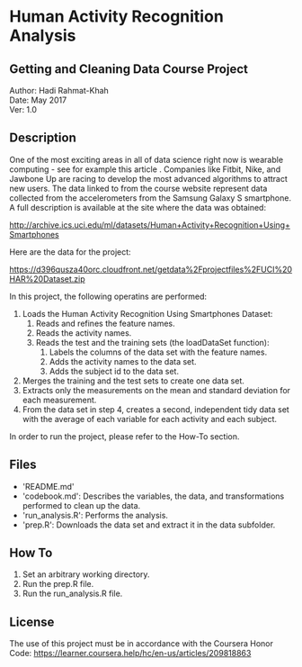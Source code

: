 # Human Activity Recognition Analysis
## Getting and Cleaning Data Course Project

Author: Hadi Rahmat-Khah  
Date:   May 2017  
Ver:    1.0

## Description
One of the most exciting areas in all of data science right now is wearable computing - see for example this article . Companies like Fitbit, Nike, and Jawbone Up are racing to develop the most advanced algorithms to attract new users. The data linked to from the course website represent data collected from the accelerometers from the Samsung Galaxy S smartphone. A full description is available at the site where the data was obtained:

http://archive.ics.uci.edu/ml/datasets/Human+Activity+Recognition+Using+Smartphones

Here are the data for the project:

https://d396qusza40orc.cloudfront.net/getdata%2Fprojectfiles%2FUCI%20HAR%20Dataset.zip

In this project, the following operatins are performed:
1. Loads the Human Activity Recognition Using Smartphones Dataset:
   1. Reads and refines the feature names.
   2. Reads the activity names.
   3. Reads the test and the training sets (the loadDataSet function):
      1. Labels the columns of the data set with the feature names.
      2. Adds the activity names to the data set.
      3. Adds the subject id to the data set.
2. Merges the training and the test sets to create one data set.
3. Extracts only the measurements on the mean and standard deviation for each measurement.
4. From the data set in step 4, creates a second, independent tidy data set with the average of each variable for each activity and each subject.

In order to run the project, please refer to the How-To section.
 
## Files

* 'README.md'
* 'codebook.md': Describes the variables, the data, and transformations performed to clean up the data.
* 'run_analysis.R': Performs the analysis.
* 'prep.R': Downloads the data set and extract it in the data subfolder.

## How To
1. Set an arbitrary working directory.
2. Run the prep.R file.
3. Run the run_analysis.R file.

## License
The use of this project must be in accordance with the Coursera Honor Code: https://learner.coursera.help/hc/en-us/articles/209818863
